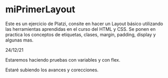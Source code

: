 # miPrimerLayout
Este es un ejercicio de Platzi, consite en hacer un Layout básico utilizando las herramientas aprendidas en el curso del HTML y CSS. Se ponen en practica los conceptos de etiquetas, clases, margin, padding, display y algunas mas.

24/12/21

Estaremos haciendo pruebas con variables y con flex.

Estaré subiendo los avances y corecciones.
